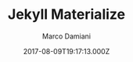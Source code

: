 ---
layout: JamstackTheme
title: Jekyll Materialize
github: https://github.com/macrod68/jekyll-materialize-starter-template
demo: https://jekyllmaterialize.panoramedia.it/
author: Marco Damiani
ssg: Jekyll
date: 2017-08-09T19:17:13.000Z
description: Jekyll Materialize Starter Theme
stale: true
disabled: true
disabled_reason: demo url not found
---